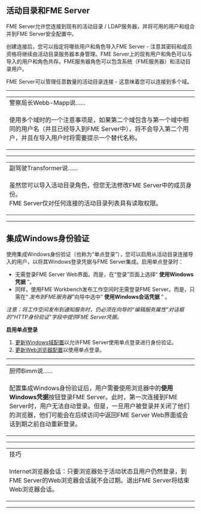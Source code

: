   <div id="readme" class="readme blob instapaper_body">
    <article class="markdown-body entry-content" itemprop="text"><h1><a id="user-content-active-directory-and-fme-server" class="anchor" aria-hidden="true" href="./3.05.ActiveDirectoryFMEServer.md#active-directory-and-fme-server"></a><font style="vertical-align: inherit;"><font style="vertical-align: inherit;">活动目录和FME Server</font></font></h1>
<p><font style="vertical-align: inherit;"><font style="vertical-align: inherit;">FME Server允许您连接到现有的活动目录 / LDAP服务器，并将可用的用户和组合并到FME Server安全配置中。</font></font></p>
<p><font style="vertical-align: inherit;"><font style="vertical-align: inherit;">创建连接后，您可以指定将哪些用户和角色导入FME Server  - 注意其密码和成员资格将继续由活动目录服务器本身管理。</font><font style="vertical-align: inherit;">FME Server上的现有用户和角色可以与导入的用户和角色共存。</font><font style="vertical-align: inherit;">FME服务器角色可以包含系统（FME服务器）和活动目录用户。</font></font></p>
<p><font style="vertical-align: inherit;"><font style="vertical-align: inherit;">FME Server可以管理任意数量的活动目录连接 - 这意味着您可以连接到多个域。</font></font></p>
<hr>

<table>
<tbody><tr>
<td>
<i></i><font style="vertical-align: inherit;"><font style="vertical-align: inherit;">
警察局长Webb-Mapp说......
</font></font></td>
</tr>
<tr>
<td><font style="vertical-align: inherit;"><font style="vertical-align: inherit;">

使用多个域时的一个注意事项是，如果第二个域包含与第一个域中相同的用户名（并且已经导入到FME Server中），将不会导入第二个用户，并且在导入用户时将需要提示一个替代名称。
  

</font></font></td>
</tr>
</tbody></table>
<hr>

<table>
<tbody><tr>
<td>
<i></i><font style="vertical-align: inherit;"><font style="vertical-align: inherit;">
副驾驶Transformer说......
</font></font></td>
</tr>
<tr>
<td><font style="vertical-align: inherit;"><font style="vertical-align: inherit;">

虽然您可以导入活动目录角色，但您无法修改FME Server中的成员身份。</font></font><br><font style="vertical-align: inherit;"><font style="vertical-align: inherit;">
FME Server仅对任何连接的活动目录列表具有读取权限。

</font></font></td>
</tr>
</tbody></table>
<hr>
<h2><a id="user-content-integrated-windows-authentication" class="anchor" aria-hidden="true" href="./3.05.ActiveDirectoryFMEServer.md#integrated-windows-authentication"></a><font style="vertical-align: inherit;"><font style="vertical-align: inherit;">集成Windows身份验证</font></font></h2>
<p><font style="vertical-align: inherit;"><font style="vertical-align: inherit;">使用集成Windows身份验证（也称为“单点登录”），您可以启用从活动目录连接导入的用户，以将其Windows登录凭据与FME Server集成。</font><font style="vertical-align: inherit;">启用单点登录时：</font></font></p>
<ul>
<li><font style="vertical-align: inherit;"><font style="vertical-align: inherit;">无需登录FME Server Web界面。</font><font style="vertical-align: inherit;">而是，</font><font style="vertical-align: inherit;">在“登录”页面上</font><font style="vertical-align: inherit;">选择“ </font></font><strong><font style="vertical-align: inherit;"><font style="vertical-align: inherit;">使用Windows凭据</font></font></strong><font style="vertical-align: inherit;"><font style="vertical-align: inherit;"> ”。</font></font></li>
<li><font style="vertical-align: inherit;"><font style="vertical-align: inherit;">同样，使用FME Workbench发布工作空间时无需登录FME Server。</font><font style="vertical-align: inherit;">而是，只需</font><font style="vertical-align: inherit;">在“ </font><em><font style="vertical-align: inherit;">发布到FME服务器”</font></em><font style="vertical-align: inherit;">向导中</font><font style="vertical-align: inherit;">选中“ </font></font><strong><font style="vertical-align: inherit;"><font style="vertical-align: inherit;">使用Windows会话凭据</font></font></strong><font style="vertical-align: inherit;"><font style="vertical-align: inherit;"> ” </font><font style="vertical-align: inherit;">。</font></font><em><font style="vertical-align: inherit;"></font></em><font style="vertical-align: inherit;"></font></li>
</ul>
<p><em><font style="vertical-align: inherit;"><font style="vertical-align: inherit;">注意：将工作空间发布到通知服务时，仍必须在向导的“编辑服务属性”对话框的“HTTP身份验证”字段中提供FME Server凭据。</font></font></em></p>
<p><strong><font style="vertical-align: inherit;"><font style="vertical-align: inherit;">启用单点登录</font></font></strong></p>
<ol>
<li><a href="http://docs.safe.com/fme/2018.0/html/FME_Server_Documentation/Content/AdminGuide/IWA_Update_Windows_Domain_Config.htm" rel="nofollow"><font style="vertical-align: inherit;"><font style="vertical-align: inherit;">更新Windows域配置</font></font></a><font style="vertical-align: inherit;"><font style="vertical-align: inherit;">以允许FME Server使用单点登录进行身份验证。</font></font></li>
<li><a href="http://docs.safe.com/fme/2018.0/html/FME_Server_Documentation/Content/AdminGuide/IWA_Update_Web_Browser_Config.htm" rel="nofollow"><font style="vertical-align: inherit;"><font style="vertical-align: inherit;">更新Web浏览器配置</font></font></a><font style="vertical-align: inherit;"><font style="vertical-align: inherit;">以使用单点登录。</font></font></li>
</ol>
<hr>

<table>
<tbody><tr>
<td>
<i></i><font style="vertical-align: inherit;"><font style="vertical-align: inherit;">
厨师Bimm说......
</font></font></td>
</tr>
<tr>
<td><font style="vertical-align: inherit;"><font style="vertical-align: inherit;">

配置集成Windows身份验证后，用户需要使用浏览器中的**使用Windows凭据**按钮登录FME Server。</font><font style="vertical-align: inherit;">此时，第一次连接到FME Server时，用户无法自动登录。</font><font style="vertical-align: inherit;">但是，一旦用户被登录并关闭了他们的浏览器，他们可能会在后续访问中返回FME Server Web界面或会话到期之前自动重新登录。

</font></font></td>
</tr>
</tbody></table>
<hr>

<table>
<tbody><tr>
<td>
<i></i><font style="vertical-align: inherit;"><font style="vertical-align: inherit;">
技巧
</font></font></td>
</tr>
<tr>
<td><font style="vertical-align: inherit;"><font style="vertical-align: inherit;">

Internet浏览器会话：只要浏览器处于活动状态且用户仍然登录，到FME Server的Web浏览器会话就不会过期。退出FME Server将结束Web浏览器会话。

</font></font></td>
</tr>
</tbody></table>
<hr>
</article>
  </div>
